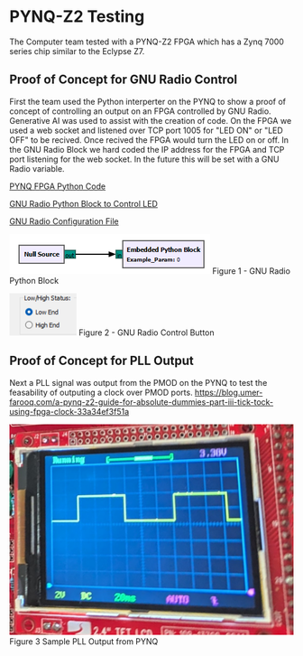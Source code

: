 # **PYNQ-Z2 Testing**

The Computer team tested with a PYNQ-Z2 FPGA which has a Zynq 7000 series chip similar to the Eclypse Z7.

## Proof of Concept for GNU Radio Control

First the team used the Python interperter on the PYNQ to show a proof of concept of controlling an output on an FPGA controlled by GNU Radio.  Generative AI was used to assist with the creation of code.  On the FPGA we used a web socket and listened over TCP port 1005 for "LED ON" or "LED OFF" to be recived.  Once recived the FPGA would turn the LED on or off.
In the GNU Radio Block we hard coded the IP address for the FPGA and TCP port listening for the web socket.  In the future this will be set with a GNU Radio variable.

[PYNQ FPGA Python Code](https://github.com/Eskdagoat/Qorvo_F24_SD/blob/main/GNU_Radio/Pynq/PYNQ_LED_Listner.py)

[GNU Radio Python Block to Control LED](https://github.com/Eskdagoat/Qorvo_F24_SD/blob/main/GNU_Radio/Pynq/LED_Test_epy_block_1.py)

[GNU Radio Configuration File](https://github.com/Eskdagoat/Qorvo_F24_SD/blob/main/GNU_Radio/Pynq/LED_Test.grc)



![Figure 1 - GNU Radio Python Block](Images/GNU_RADIO_Flow_FPGA_1.png)
Figure 1 - GNU Radio Python Block

![Figure 2 - GNU Radio Control Button](Images/GNU_RADIO_Flow_FPGA_2.png)
Figure 2 - GNU Radio Control Button

## Proof of Concept for PLL Output

Next a PLL signal was output from the PMOD on the PYNQ to test the feasability of outputing a clock over PMOD ports.
https://blog.umer-farooq.com/a-pynq-z2-guide-for-absolute-dummies-part-iii-tick-tock-using-fpga-clock-33a34ef3f51a

![PYNQ-Z2 PLL Output](Images/PYNQ_PLL_1.jpg)
Figure 3 Sample PLL Output from PYNQ
